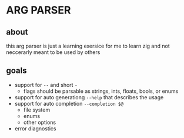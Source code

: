 # ARG PARSER

## about
this arg parser is just a learning exersice for me to learn zig and not
neccerarly meant to be used by others

## goals
* support for `--` and short `-` 
    * flags should be parsable as strings, ints, floats, bools, or enums
* support for auto generationg `--help` that describes the usage
* support for auto completion `--completion $@`
    * file system
    * enums
    * other options
* error diagnostics
